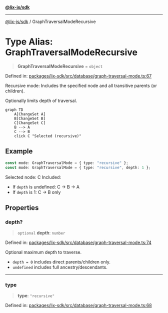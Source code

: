 [**@lix-js/sdk**](../README.md)

***

[@lix-js/sdk](../README.md) / GraphTraversalModeRecursive

# Type Alias: GraphTraversalModeRecursive

> **GraphTraversalModeRecursive** = `object`

Defined in: [packages/lix-sdk/src/database/graph-traversal-mode.ts:67](https://github.com/opral/monorepo/blob/95d464500b14a3c0aabc535935d800ebcc86d1ad/packages/lix-sdk/src/database/graph-traversal-mode.ts#L67)

Recursive mode: Includes the specified node and all transitive parents (or children).

Optionally limits depth of traversal.

```mermaid
graph TD
    A[ChangeSet A]
    B[ChangeSet B]
    C[ChangeSet C]
    B --> A
    C --> B
    click C "Selected (recursive)"
```

## Example

```ts
const mode: GraphTraversalMode = { type: "recursive" };
const mode: GraphTraversalMode = { type: "recursive", depth: 1 };
```

Selected node: C
Included:
- If `depth` is undefined: C → B → A
- If `depth` is 1: C → B only

## Properties

### depth?

> `optional` **depth**: `number`

Defined in: [packages/lix-sdk/src/database/graph-traversal-mode.ts:74](https://github.com/opral/monorepo/blob/95d464500b14a3c0aabc535935d800ebcc86d1ad/packages/lix-sdk/src/database/graph-traversal-mode.ts#L74)

Optional maximum depth to traverse.
- `depth = 0` includes direct parents/children only.
- `undefined` includes full ancestry/descendants.

***

### type

> **type**: `"recursive"`

Defined in: [packages/lix-sdk/src/database/graph-traversal-mode.ts:68](https://github.com/opral/monorepo/blob/95d464500b14a3c0aabc535935d800ebcc86d1ad/packages/lix-sdk/src/database/graph-traversal-mode.ts#L68)
